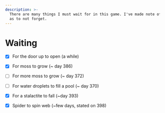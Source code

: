 ```yaml
---
description: >-
  There are many things I must wait for in this game. I've made note of them so
  as to not forget.
---
```


# Waiting

* [x] For the door up to open \(a while\)
* [x] For moss to grow \(~ day 386\)
* [ ] For more moss to grow \(~ day 372\)
* [ ] For water droplets to fill a pool \(~ day 370\)
* [x] For a stalactite to fall \(~day 393\)
* [x] Spider to spin web \(~few days, stated on 398\)



